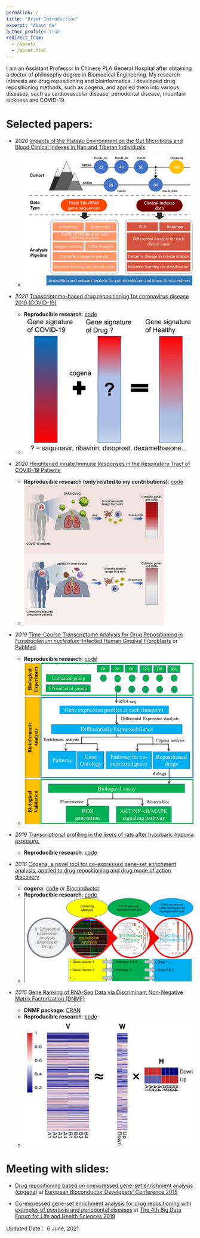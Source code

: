 ```yaml
---
permalink: /
title: "Brief Introduction"
excerpt: "About me"
author_profile: true
redirect_from: 
  - /about/
  - /about.html
---
```


I am an Assistant Professor in Chinese PLA General Hospital after obtaining a doctor of philosophy degree in Biomedical Engineering. My research interests are drug repositioning and bioinformatics. I developed drug repositioning methods, such as cogena, and applied them into various diseases, such as cardiovascular disease, periodontal disease, mountain sickness and COVID-19.

Selected papers:
======
* _2020_ [Impacts of the Plateau Environment on the Gut Microbiota and Blood Clinical Indexes in Han and Tibetan Individuals](https://journals.asm.org/doi/full/10.1128/mSystems.00660-19)
   + ![Abstract Graph](../images/highaltitudemicrobiota.png)

* _2020_ [Transcriptome-based drug repositioning for coronavirus disease 2019 (COVID-19)](https://academic.oup.com/femspd/article/78/4/ftaa036/5871823)
   + **Reproducible research**: [code](https://github.com/zhilongjia/COVID-19)
   + ![Abstract Graph](../images/drpCOVID19.png)

* _2020_ [Heightened Innate Immune Responses in the Respiratory Tract of COVID-19 Patients](https://www.sciencedirect.com/science/article/pii/S1931312820302444?via%3Dihub)
   + **Reproducible research (only related to my contributions)**: [code](https://github.com/zhilongjia/nCoV2019)
   + ![Abstract Graph](../images/COVID19.jpg)

* _2019_ [Time-Course Transcriptome Analysis for Drug Repositioning in *Fusobacterium nucleatum*-Infected Human Gingival Fibroblasts](https://www.frontiersin.org/articles/10.3389/fcell.2019.00204/full) or [PubMed](http://www.ncbi.nlm.nih.gov/pmc/articles/pmc6771468/)
    + **Reproducible research**: [code](https://github.com/zhilongjia/Fn_HGFcell)
    + ![Abstract Graph](../images/drpFN.png)

* _2019_ [Transcriptional profiling in the livers of rats after hypobaric hypoxia exposure.](https://peerj.com/articles/6499/)
    + **Reproducible research**: [code](https://github.com/zhilongjia/AMS_gut_liver_rat)

* _2016_ [Cogena, a novel tool for co-expressed gene-set enrichment analysis, applied to drug repositioning and drug mode of action discovery](http://bmcgenomics.biomedcentral.com/articles/10.1186/s12864-016-2737-8)
    + **cogena**: [code](https://github.com/zhilongjia/cogena) or [Bioconductor](http://www.bioconductor.org/packages/devel/bioc/html/cogena.html)
    + **Reproducible research**: [code](https://github.com/zhilongjia/psoriasis)
    + ![Abstract Graph](../images/cogena.png)

*  _2015_ [Gene Ranking of RNA-Seq Data via Discriminant Non-Negative Matrix Factorization (DNMF)](http://journals.plos.org/plosone/article?id=10.1371/journal.pone.0137782)
    + **DNMF package**: [CRAN](https://cran.r-project.org/web/packages/DNMF/index.html)
    + **Reproducible research**: [code](https://github.com/zhilongjia/geneRanking)
    + ![Abstract Graph](../images/DNMF.png)

Meeting with slides:
======
* [Drug repositioning based on coexpressed gene-set enrichment analysis (cogena)](https://github.com/zhilongjia/slides/blob/master/eurobioc2015_FlashlightII_cogena_ZhilongJia.pdf) at [European Bioconductor Developers' Conference 2015](https://sites.google.com/site/eurobioc2015/)

* [Co-expressed gene-set enrichment analysis for drug repositioning with examples of psoriasis and periodontal diseases](https://github.com/zhilongjia/slides/blob/master/ZhilongJia-BDF20191013-v7.pdf) at [The 4th Big Data Forum for Life and Health Sciences 2019](https://bigd.big.ac.cn/conference/bdf2019)

Updated Date： 6 June, 2021.
